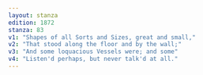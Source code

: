 ```yaml
---
layout: stanza
edition: 1872
stanza: 83
v1: "Shapes of all Sorts and Sizes, great and small,"
v2: "That stood along the floor and by the wall;"
v3: "And some loquacious Vessels were; and some"
v4: "Listen'd perhaps, but never talk'd at all."
---
```

